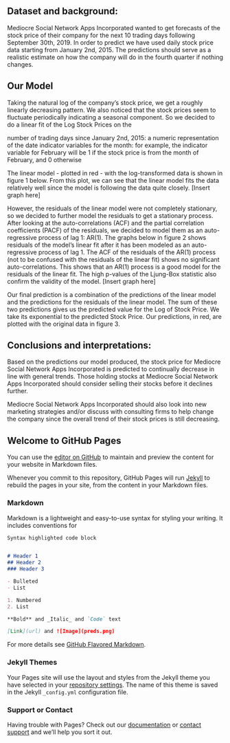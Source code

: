 ## Dataset and background:
Mediocre Social Network Apps Incorporated wanted to get forecasts of the stock price of their company for the next 10 trading days following September 30th, 2019. In order to predict we have used daily stock price data starting from January 2nd, 2015. The predictions should serve as a realistic estimate on how the company will do in the fourth quarter if nothing changes. 

## Our Model
Taking the natural log of the company’s stock price, we get a roughly linearly decreasing pattern. We also noticed that the stock prices seem to fluctuate periodically indicating a seasonal component. So we decided to do a linear fit of the Log Stock Prices on the

number of trading days since January 2nd, 2015: a numeric representation of the date
indicator variables for the month: for example, the indicator variable for February will be 1 if the stock price is from the month of February, and 0 otherwise

The linear model -  plotted in red - with the log-transformed data is shown in figure 1 below. From this plot, we can see that the linear model fits the data relatively well since the model is following the data quite closely. [Insert graph here]

However, the residuals of the linear model were not completely stationary, so we decided to further model the residuals to get a stationary process. After looking at the auto-correlations (ACF)  and the partial correlation coefficients (PACF) of the residuals, we decided to model them as an auto-regressive process of lag 1: AR(1). The graphs below in figure 2 shows residuals of the model’s linear fit after it has been modeled as an auto-regressive process of lag 1. The ACF of the residuals of the AR(1) process (not to be confused with the residuals of the linear fit) shows no significant auto-correlations. This shows that an AR(1) process is a good model for the residuals of the linear fit. The high p-values of the Ljung-Box statistic also confirm the validity of the model. [Insert graph here]

Our final prediction is a combination of the predictions of the linear model and the predictions for the residuals of the linear model. The sum of these two predictions gives us the predicted value for the Log of Stock Price. We take its exponential to the predicted Stock Price. Our predictions, in red, are plotted with the original data in figure 3. 
 
## Conclusions and interpretations: 
Based on the predictions our model produced, the stock price for Mediocre Social Network Apps Incorporated is predicted to continually decrease in line with general trends. Those holding stocks at Mediocre Social Network Apps Incorporated should consider selling their stocks before it declines further.

Mediocre Social Network Apps Incorporated should also look into new marketing strategies and/or discuss with consulting firms to help change the company since the overall trend of their stock prices is still decreasing. 

## Welcome to GitHub Pages

You can use the [editor on GitHub](https://github.com/fqzbdkh/153-project/edit/master/README.md) to maintain and preview the content for your website in Markdown files.

Whenever you commit to this repository, GitHub Pages will run [Jekyll](https://jekyllrb.com/) to rebuild the pages in your site, from the content in your Markdown files.

### Markdown

Markdown is a lightweight and easy-to-use syntax for styling your writing. It includes conventions for

```markdown
Syntax highlighted code block


# Header 1
## Header 2
### Header 3

- Bulleted
- List

1. Numbered
2. List

**Bold** and _Italic_ and `Code` text

[Link](url) and ![Image](preds.png)
```

For more details see [GitHub Flavored Markdown](https://guides.github.com/features/mastering-markdown/).

### Jekyll Themes

Your Pages site will use the layout and styles from the Jekyll theme you have selected in your [repository settings](https://github.com/fqzbdkh/153-project/settings). The name of this theme is saved in the Jekyll `_config.yml` configuration file.

### Support or Contact

Having trouble with Pages? Check out our [documentation](https://help.github.com/categories/github-pages-basics/) or [contact support](https://github.com/contact) and we’ll help you sort it out.
